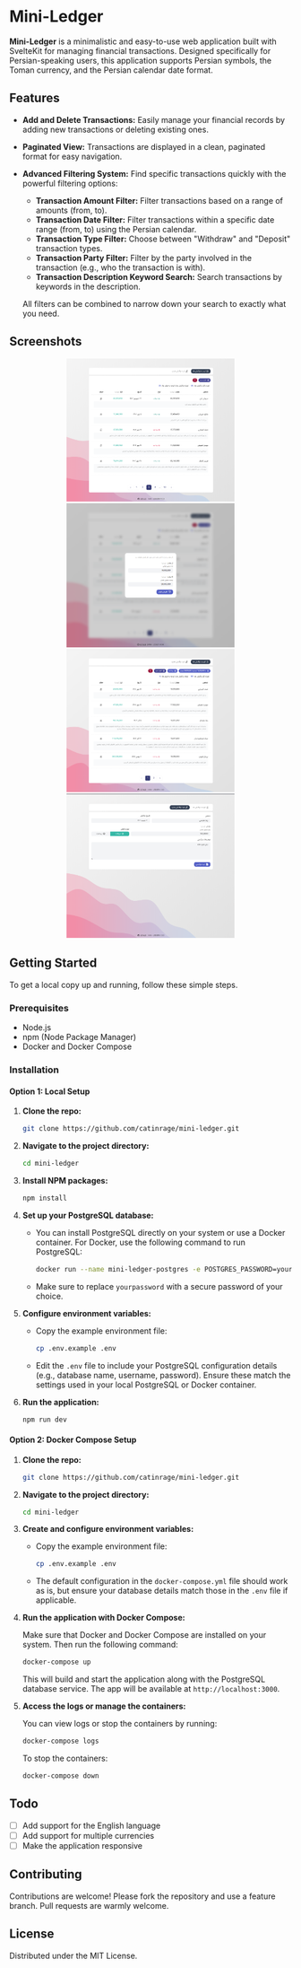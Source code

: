 # Mini-Ledger

**Mini-Ledger** is a minimalistic and easy-to-use web application built with SvelteKit for managing financial transactions. Designed specifically for Persian-speaking users, this application supports Persian symbols, the Toman currency, and the Persian calendar date format.

## Features

- **Add and Delete Transactions:** Easily manage your financial records by adding new transactions or deleting existing ones.
- **Paginated View:** Transactions are displayed in a clean, paginated format for easy navigation.
- **Advanced Filtering System:** Find specific transactions quickly with the powerful filtering options:

  - **Transaction Amount Filter:** Filter transactions based on a range of amounts (from, to).
  - **Transaction Date Filter:** Filter transactions within a specific date range (from, to) using the Persian calendar.
  - **Transaction Type Filter:** Choose between "Withdraw" and "Deposit" transaction types.
  - **Transaction Party Filter:** Filter by the party involved in the transaction (e.g., who the transaction is with).
  - **Transaction Description Keyword Search:** Search transactions by keywords in the description.

  All filters can be combined to narrow down your search to exactly what you need.

## Screenshots

<p align="center">
  <img src="./screenshots/1.png" alt="Screenshot of mini-ledger" width="300" />
  <img src="./screenshots/2.png" alt="Screenshot of mini-ledger" width="300" />
  <img src="./screenshots/3.png" alt="Screenshot of mini-ledger" width="300" />
  <img src="./screenshots/4.png" alt="Screenshot of mini-ledger" width="300" />
</p>

## Getting Started

To get a local copy up and running, follow these simple steps.

### Prerequisites

- Node.js
- npm (Node Package Manager)
- Docker and Docker Compose

### Installation

#### Option 1: Local Setup

1. **Clone the repo:**

   ```bash
   git clone https://github.com/catinrage/mini-ledger.git
   ```

2. **Navigate to the project directory:**

   ```bash
   cd mini-ledger
   ```

3. **Install NPM packages:**

   ```bash
   npm install
   ```

4. **Set up your PostgreSQL database:**

   - You can install PostgreSQL directly on your system or use a Docker container. For Docker, use the following command to run PostgreSQL:

     ```bash
     docker run --name mini-ledger-postgres -e POSTGRES_PASSWORD=yourpassword -d -p 5432:5432 postgres
     ```

   - Make sure to replace `yourpassword` with a secure password of your choice.

5. **Configure environment variables:**

   - Copy the example environment file:

     ```bash
     cp .env.example .env
     ```

   - Edit the `.env` file to include your PostgreSQL configuration details (e.g., database name, username, password). Ensure these match the settings used in your local PostgreSQL or Docker container.

6. **Run the application:**

   ```bash
   npm run dev
   ```

#### Option 2: Docker Compose Setup

1. **Clone the repo:**

   ```bash
   git clone https://github.com/catinrage/mini-ledger.git
   ```

2. **Navigate to the project directory:**

   ```bash
   cd mini-ledger
   ```

3. **Create and configure environment variables:**

   - Copy the example environment file:

     ```bash
     cp .env.example .env
     ```

   - The default configuration in the `docker-compose.yml` file should work as is, but ensure your database details match those in the `.env` file if applicable.

4. **Run the application with Docker Compose:**

   Make sure that Docker and Docker Compose are installed on your system. Then run the following command:

   ```bash
   docker-compose up
   ```

   This will build and start the application along with the PostgreSQL database service. The app will be available at `http://localhost:3000`.

5. **Access the logs or manage the containers:**

   You can view logs or stop the containers by running:

   ```bash
   docker-compose logs
   ```

   To stop the containers:

   ```bash
   docker-compose down
   ```

## Todo

- [ ] Add support for the English language
- [ ] Add support for multiple currencies
- [ ] Make the application responsive

## Contributing

Contributions are welcome! Please fork the repository and use a feature branch. Pull requests are warmly welcome.

## License

Distributed under the MIT License.
